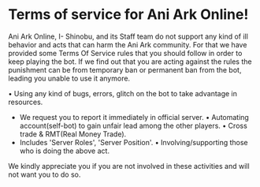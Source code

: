 # Terms of service for Ani Ark Online!

Ani Ark Online, I- Shinobu, and its Staff team do not support any kind of ill behavior and acts that can harm the Ani Ark community. For that we have provided some Terms Of Service rules that you should follow in order to keep playing the bot. If we find out that you are acting against the rules the punishment can be from temporary ban or permanent ban from the bot, leading you unable to use it anymore.

<detail>
 
• Using any kind of bugs, errors, glitch on the bot to take advantage in resources.
   - We request you to report it immediately in official server.
• Automating account(self-bot) to gain unfair lead among the other players.
• Cross trade & RMT(Real Money Trade).
   - Includes 'Server Roles', 'Server Position'.
• Involving/supporting those who is doing the above act.

We kindly appreciate you if you are not involved in these activities and will not want you to do so.

